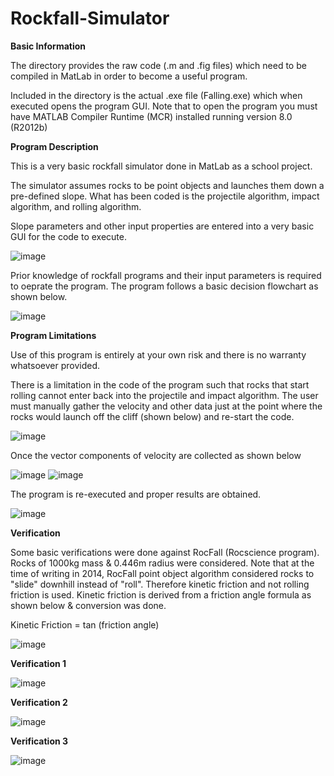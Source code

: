 # Rockfall-Simulator

**Basic Information**

The directory provides the raw code (.m and .fig files) which need to be compiled in MatLab in order to become a useful program.

Included in the directory is the actual .exe file (Falling.exe) which when executed opens the program GUI. 
Note that to open the program you must have MATLAB Compiler Runtime (MCR) installed running version 8.0 (R2012b)



**Program Description**

This is a very basic rockfall simulator done in MatLab as a school project. 

The simulator assumes rocks to be point objects and launches them down a pre-defined slope. What has been coded is the projectile algorithm, impact algorithm, and rolling algorithm.

Slope parameters and other input properties are entered into a very basic GUI for the code to execute. 

![image](https://github.com/akatragjini/Rockfall-Simulator/assets/51655773/7b3bcf9e-596f-4b0f-9eb9-1c838f8362c9)

Prior knowledge of rockfall programs and their input parameters is required to oeprate the program. The program follows a basic decision flowchart as shown below.

![image](https://github.com/akatragjini/Rockfall-Simulator/assets/51655773/107fb5bd-2a20-4c03-8436-8e1a84174260)




**Program Limitations**

Use of this program is entirely at your own risk and there is no warranty whatsoever provided.

There is a limitation in the code of the program such that rocks that start rolling cannot enter back into the projectile and impact algorithm. The user must manually gather the velocity and other data just at the point where the rocks would launch off the cliff (shown below) and re-start the code. 

![image](https://github.com/akatragjini/Rockfall-Simulator/assets/51655773/87f1cf30-6715-437a-b0b8-c44134b04434)

Once the vector components of velocity are collected as shown below

![image](https://github.com/akatragjini/Rockfall-Simulator/assets/51655773/119a9502-f74e-4714-bd5f-fb41c3023e81)
![image](https://github.com/akatragjini/Rockfall-Simulator/assets/51655773/96f5e0bb-fad7-44aa-87d1-d766b14088de)

The program is re-executed and proper results are obtained.

![image](https://github.com/akatragjini/Rockfall-Simulator/assets/51655773/d43adbe6-5306-4130-8fd0-788f1c534e52)

**Verification**

Some basic verifications were done against RocFall (Rocscience program). Rocks of 1000kg mass & 0.446m radius were considered. Note that at the time of writing in 2014, RocFall point object algorithm considered rocks to "slide" downhill instead of "roll". Therefore kinetic friction and not rolling friction is used. Kinetic friction is derived from a friction angle formula as shown below & conversion was done.

Kinetic Friction = tan (friction angle)

![image](https://github.com/akatragjini/Rockfall-Simulator/assets/51655773/2c62875c-ce5c-4bcd-a8c0-8a82fdd6887d)



**Verification 1**

![image](https://github.com/akatragjini/Rockfall-Simulator/assets/51655773/0628f4a2-4432-4087-ae8a-a87d57cb0d7a)



**Verification 2**

![image](https://github.com/akatragjini/Rockfall-Simulator/assets/51655773/dd520907-c89f-4b4e-98f1-f7ac7c6b3d4d)



**Verification 3**

![image](https://github.com/akatragjini/Rockfall-Simulator/assets/51655773/42e407d2-8750-4347-998b-957954832bdc)


